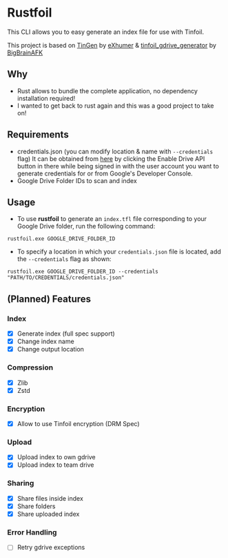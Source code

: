 # Rustfoil

This CLI allows you to easy generate an index file for use with Tinfoil.

This project is based on [TinGen](https://github.com/eXhumer/TinGen) by [eXhumer](https://github.com/eXhumer) & [tinfoil_gdrive_generator](https://github.com/BigBrainAFK/tinfoil_gdrive_generator/) by [BigBrainAFK](https://github.com/BigBrainAFK) 

## Why

- Rust allows to bundle the complete application, no dependency installation required!
- I wanted to get back to rust again and this was a good project to take on!

## Requirements

- credentials.json (you can modify location & name with `--credentials` flag) It can be obtained from [here](https://developers.google.com/drive/api/v3/quickstart/python) by clicking the Enable Drive API button in there while being signed in with the user account you want to generate credentials for or from Google's Developer Console.
- Google Drive Folder IDs to scan and index

## Usage

- To use **rustfoil** to generate an `index.tfl` file corresponding to your Google Drive folder, run the following command:

```
rustfoil.exe GOOGLE_DRIVE_FOLDER_ID
```

- To specify a location in which your `credentials.json` file is located, add the `--credentials` flag as shown:

```
rustfoil.exe GOOGLE_DRIVE_FOLDER_ID --credentials "PATH/TO/CREDENTIALS/credentials.json"
```

## (Planned) Features

### Index

- [x] Generate index (full spec support)
- [x] Change index name
- [x] Change output location

### Compression

- [x] Zlib
- [x] Zstd

### Encryption

- [x] Allow to use Tinfoil encryption (DRM Spec)

### Upload 

- [x] Upload index to own gdrive
- [x] Upload index to team drive

### Sharing

- [x] Share files inside index
- [x] Share folders
- [x] Share uploaded index

### Error Handling

- [ ] Retry gdrive exceptions
